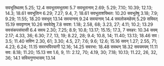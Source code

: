 सवभूतिथतम् 5.25; 12.4 सवभूतामभूतामा 5.7 सवभूतानाम् 2.69; 5.29; 7.10; 10.39; 12.13; 14.3; 18.61 सवभूतािन 6.29; 7.27; 9.4, 7; 18.61 सवभूताशयिथत: 10.20 सवभूतेषु 3.18; 7.9; 9.29; 11.55; 18.20 सवभृत् 13.14 सवयानाम् 9.24 सवयानाम् 14.4 सवलोकमहेरम् 5.29 सविवत् 15.19 सववृाणाम् 10.26 सववेदेषु 7.8 सवश: 1.18; 2.58, 68; 3.23, 27; 4.11; 10.2; 13.29 सवसंकपसंयासी 6.4 सवय 2.30; 7.25; 8.9; 10.8; 13.17; 15.15; 17.3, 7 सवहर: 10.34 सवम् 2.17; 4.33, 36; 6.30; 7.7, 13, 19; 8.22, 28; 9.4; 10.8, 14; 11.40; 13.13; 18.46 सव : 3.5; 11.40 सविण 2.30, 61; 3.30; 4.5, 27; 7.6; 9.6; 12.6; 15.16 सवन् 1.27; 2.55, 71; 4.23; 6.24; 11.15 सवरभपिरयागी 12.16; 14.25 सवरभा: 18.48 सवथन् 18.32 सवयमयम् 11.11 सव: 8.18; 11.20; 15.13 सव 1.6, 9, 11: 2.12, 70; 4.19, 30; 7.18; 10.13; 11.22, 26, 32, 36; 14.1 सवियगुणाभासम् 13.14